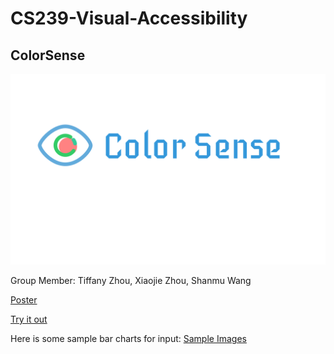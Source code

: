 # CS239-Visual-Accessibility
## ColorSense
![ColorSense Logo](logo.jpg)

Group Member: Tiffany Zhou, Xiaojie Zhou, Shanmu Wang

[Poster](CS%20239%20HCI%20Poster.pdf)

[Try it out](Prototype/README.md)

Here is some sample bar charts for input:
[Sample Images](Prototype/backend/Algorithm/examples/demo)